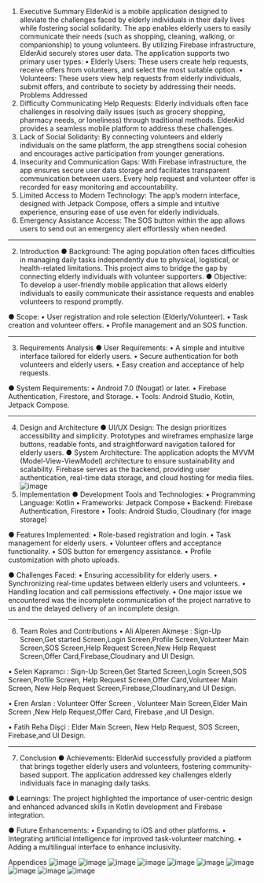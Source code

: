 1. Executive Summary
ElderAid is a mobile application designed to alleviate the challenges faced by elderly individuals in their daily lives while fostering social solidarity. The app enables elderly users to easily communicate their needs (such as shopping, cleaning, walking, or companionship) to young volunteers. By utilizing Firebase infrastructure, ElderAid securely stores user data.
The application supports two primary user types:
•	Elderly Users: These users create help requests, receive offers from volunteers, and select the most suitable option.
•	Volunteers: These users view help requests from elderly individuals, submit offers, and contribute to society by addressing their needs.
Problems Addressed
1.	Difficulty Communicating Help Requests:
Elderly individuals often face challenges in resolving daily issues (such as grocery shopping, pharmacy needs, or loneliness) through traditional methods. ElderAid provides a seamless mobile platform to address these challenges.
2.	Lack of Social Solidarity:
By connecting volunteers and elderly individuals on the same platform, the app strengthens social cohesion and encourages active participation from younger generations.
3.	Insecurity and Communication Gaps:
With Firebase infrastructure, the app ensures secure user data storage and facilitates transparent communication between users. Every help request and volunteer offer is recorded for easy monitoring and accountability.
4.	Limited Access to Modern Technology:
The app’s modern interface, designed with Jetpack Compose, offers a simple and intuitive experience, ensuring ease of use even for elderly individuals.
5.	Emergency Assistance Access:
The SOS button within the app allows users to send out an emergency alert effortlessly when needed.
________________________________________
2. Introduction
●	Background:
The aging population often faces difficulties in managing daily tasks independently due to physical, logistical, or health-related limitations. This project aims to bridge the gap by connecting elderly individuals with volunteer supporters.
●	Objective: 
To develop a user-friendly mobile application that allows elderly individuals to easily communicate their assistance requests and enables volunteers to respond promptly.

●	Scope: 
•  User registration and role selection (Elderly/Volunteer).
•  Task creation and volunteer offers.
•  Profile management and an SOS function.
________________________________________
3. Requirements Analysis
●	User Requirements: 
•  A simple and intuitive interface tailored for elderly users.
•  Secure authentication for both volunteers and elderly users.
•  Easy creation and acceptance of help requests.

●	System Requirements: 
•  Android 7.0 (Nougat) or later.
•  Firebase Authentication, Firestore, and Storage.
•  Tools: Android Studio, Kotlin, Jetpack Compose.
________________________________________
4. Design and Architecture
●	UI/UX Design:
The design prioritizes accessibility and simplicity. Prototypes and wireframes emphasize large buttons, readable fonts, and straightforward navigation tailored for elderly users.
●	System Architecture:
The application adopts the MVVM (Model-View-ViewModel) architecture to ensure sustainability and scalability. Firebase serves as the backend, providing user authentication, real-time data storage, and cloud hosting for media files.
![image](https://github.com/user-attachments/assets/67cde262-4eb5-4b6f-8fa7-0b9a3086df65)
5. Implementation
●	Development Tools and Technologies: 
•  Programming Language: Kotlin
•  Frameworks: Jetpack Compose
•  Backend: Firebase Authentication, Firestore
•  Tools: Android Studio, Cloudinary (for image storage)

●	Features Implemented: 
•  Role-based registration and login.
•  Task management for elderly users.
•  Volunteer offers and acceptance functionality.
•  SOS button for emergency assistance.
•  Profile customization with photo uploads.

●	Challenges Faced: 
•  Ensuring accessibility for elderly users.
•  Synchronizing real-time updates between elderly users and volunteers.
•  Handling location and call permissions effectively.
• One major issue we encountered was the incomplete communication of the project narrative to us and the delayed delivery of an incomplete design.
 

________________________________________
6.	Team Roles and Contributions
•	Ali Alperen Akmeşe : Sign-Up Screen,Get started Screen,Login Screen,Profile Screen,Volunteer Main Screen,SOS Screen,Help Request Screen,New Help Request Screen,Offer Card,Firebase,Cloudinary and UI Design.

•	Selen Kapramcı : Sign-Up Screen,Get Started Screen,Login Screen,SOS Screen,Profile Screen, Help Request Screen,Offer Card,Volunteer Main Screen, New Help Request Screen,Firebase,Cloudinary,and UI Design.

•	Eren Arslan : Volunteer Offer Screen , Volunteer Main Screen,Elder Main Screen ,New Help Request,Offer Card, Firebase ,and UI Design.

•	Fatih Reha Dişçi : Elder Main Screen, New Help Request, SOS Screen, Firebase,and UI Design.
________________________________________
7. Conclusion
●	Achievements: 
ElderAid successfully provided a platform that brings together elderly users and volunteers, fostering community-based support. The application addressed key challenges elderly individuals face in managing daily tasks.

●	Learnings: 
The project highlighted the importance of user-centric design and enhanced advanced skills in Kotlin development and Firebase integration.

●	Future Enhancements: 
•  Expanding to iOS and other platforms.
•  Integrating artificial intelligence for improved task-volunteer matching.
•  Adding a multilingual interface to enhance inclusivity.

Appendices
![image](https://github.com/user-attachments/assets/b747d855-3d22-4ba2-a1df-4c96bf8940b4)
![image](https://github.com/user-attachments/assets/ad19c48e-3eb8-49b1-9f99-40bc9fb4f34c)
![image](https://github.com/user-attachments/assets/3765789d-da97-4a8a-9017-04878b8a724d)
![image](https://github.com/user-attachments/assets/3354174e-f22c-4fa5-9770-d4bb07f9bdc7)
![image](https://github.com/user-attachments/assets/3f4e1c2c-5ac4-40be-8f3e-616b5e5106cc)
![image](https://github.com/user-attachments/assets/0785e02d-68ad-4273-bfa1-ebf3da5303db)
![image](https://github.com/user-attachments/assets/a2ba55dd-e0ac-489e-818f-c24d72a2ee10)
![image](https://github.com/user-attachments/assets/562414f1-0588-44fd-a336-53acee32f70e)
![image](https://github.com/user-attachments/assets/a5b8b488-6637-4aa2-b875-db90d6480e8f)
![image](https://github.com/user-attachments/assets/13d32a48-123e-4557-a2e3-a67babf8c36e)









